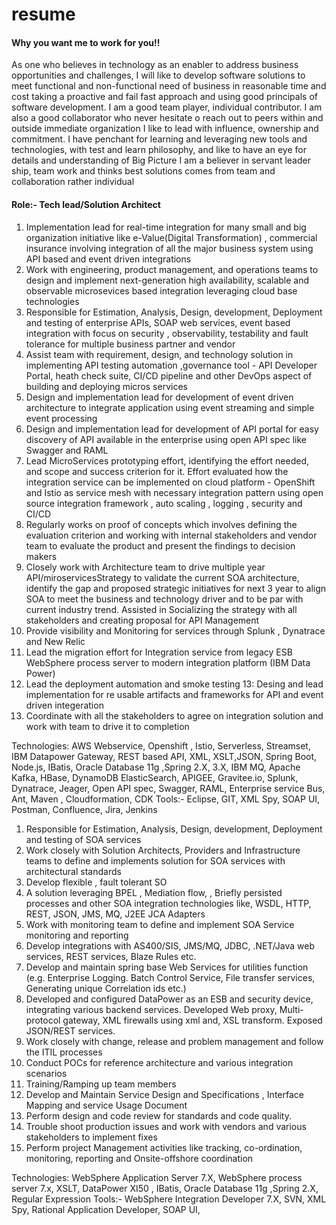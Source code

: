 # resume

#### Why you want me to work for you!!
As one who believes in technology as an enabler to address business opportunities and challenges, I will like to develop software solutions to meet functional and non-functional need of business  in reasonable time and cost taking a proactive and fail fast approach and using good principals of software development. I am a good team player, individual contributor. I am also a good collaborator who never hesitate o reach out to peers within and outside immediate organization I like to lead with influence, ownership and commitment. I have penchant for learning and leveraging new tools and technologies, with test and learn philosophy, and like to have an eye for details and understanding of Big Picture I am a believer in servant leader ship, team work and thinks  best solutions comes from team and collaboration rather individual


#### Role:- Tech lead/Solution Architect

1.	Implementation lead for real-time integration for many small and big organization initiative  like  e-Value(Digital Transformation) , commercial insurance  involving integration of all the major business system using API based and event driven integrations
2.	Work with  engineering, product management, and operations teams to design and implement next-generation high availability, scalable and observable microsevices based integration leveraging cloud base technologies
3.	Responsible for   Estimation, Analysis, Design, development, Deployment and testing of enterprise APIs, SOAP web services,  event based integration with focus on security , observability, testability  and fault tolerance for multiple business partner and vendor
4.	Assist team with requirement, design, and technology solution in implementing API testing automation ,governance tool - API Developer Portal, heath check suite, CI/CD pipeline and other DevOps aspect of building and deploying micros services
5.	Design and implementation lead for development of event driven architecture to integrate application using event streaming and simple event processing
6.	Design and implementation lead for development of API portal for easy discovery of API available in the enterprise using open API spec like Swagger and RAML
7.	Lead MicroServices prototyping effort, identifying the effort needed, and scope and success criterion for it. Effort evaluated how the integration service can be implemented on cloud platform - OpenShift and Istio as service mesh with necessary integration pattern using open source integration framework  , auto scaling , logging , security and CI/CD
8.	Regularly works on proof of concepts which  involves defining the evaluation criterion and working with internal stakeholders and vendor team to evaluate the product and present the findings to decision makers
9.	Closely work with Architecture team to drive multiple year API/miroservicesStrategy to validate the current SOA architecture, identify the gap and proposed strategic initiatives for next 3 year to align SOA to meet the business and technology driver and to be par with current industry trend. Assisted in Socializing the strategy with all stakeholders and creating proposal for  API Management 
10.	Provide visibility and Monitoring for services through Splunk , Dynatrace and New Relic
11.	Lead the migration effort for Integration service from legacy ESB WebSphere process server to modern integration platform (IBM Data Power)
12.	Lead the deployment automation and smoke testing
13: Desing and lead implementation for re usable artifacts and frameworks for API and event driven integeration
13.	Coordinate with all the stakeholders  to agree on integration solution and work with team to drive it to completion

Technologies:
AWS Webservice, Openshift , Istio, Serverless, Streamset, IBM Datapower Gateway, REST based API, XML, XSLT,JSON, Spring Boot, Node.js, IBatis, Oracle Database 11g ,Spring 2.X, 3.X, IBM MQ, Apache Kafka, HBase, DynamoDB ElasticSearch, APIGEE, Gravitee.io, Splunk, Dynatrace, Jeager, Open API spec, Swagger, RAML, Enterprise service Bus, Ant, Maven	, Cloudformation, CDK
Tools:-
 Eclipse, GIT, XML Spy, SOAP UI, Postman, Confluence, Jira, Jenkins


1.	Responsible for   Estimation, Analysis, Design, development, Deployment and testing of SOA services
2.	Work closely with Solution Architects, Providers and Infrastructure teams to define and implements solution for SOA services with architectural standards 
3.	Develop flexible , fault tolerant SO
4.	A solution leveraging  BPEL , Mediation flow, , Briefly persisted processes and other SOA integration technologies like, WSDL, HTTP, REST, JSON, JMS, MQ, J2EE JCA Adapters
5.	Work with monitoring team to define and implement SOA Service monitoring and reporting
6.	Develop integrations with AS400/SIS, JMS/MQ, JDBC, .NET/Java web services, REST services, Blaze Rules etc.
7.	Develop and maintain spring base Web Services for utilities function (e.g. Enterprise Logging. Batch Control Service, File transfer services, Generating unique Correlation ids   etc.)
8.	Developed and configured DataPower as an ESB and security device, integrating various backend services.  Developed Web proxy, Multi-protocol gateway, XML firewalls using xml and, XSL transform. Exposed JSON/REST services. 
9.	Work closely with change, release and problem management and follow the ITIL processes
10.	Conduct POCs for reference architecture and various integration scenarios
11.	Training/Ramping up team members 
12.	Develop and Maintain Service  Design and Specifications , Interface Mapping and service Usage Document
13.	Perform design and code review for standards and code quality.
14.	Trouble shoot production issues and  work with vendors and various stakeholders to implement fixes
15.	Perform project Management activities like tracking, co-ordination, monitoring, reporting and Onsite-offshore coordination 

Technologies:
  WebSphere Application Server 7.X, WebSphere process server 7.x, XSLT, DataPower XI50 , IBatis, Oracle Database 11g ,Spring 2.X, Regular Expression
Tools:-
 WebSphere Integration Developer 7.X, SVN, XML Spy, Rational Application Developer, SOAP UI, 

